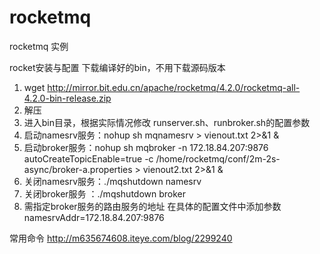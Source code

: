 # rocketmq
rocketmq 实例

rocket安装与配置
下载编译好的bin，不用下载源码版本 
1. wget http://mirror.bit.edu.cn/apache/rocketmq/4.2.0/rocketmq-all-4.2.0-bin-release.zip 
2. 解压
3. 进入bin目录，根据实际情况修改 runserver.sh、runbroker.sh的配置参数
4. 启动namesrv服务：nohup sh mqnamesrv > vienout.txt 2>&1 &
5. 启动broker服务：nohup sh mqbroker -n 172.18.84.207:9876 autoCreateTopicEnable=true -c /home/rocketmq/conf/2m-2s-async/broker-a.properties > vienout2.txt 2>&1 &
6. 关闭namesrv服务：./mqshutdown namesrv
7. 关闭broker服务 ：./mqshutdown broker 
8. 需指定broker服务的路由服务的地址 在具体的配置文件中添加参数
 namesrvAddr=172.18.84.207:9876

 常用命令
 http://m635674608.iteye.com/blog/2299240
